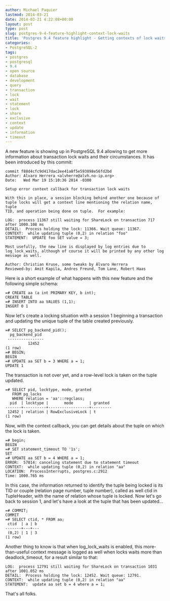 ```yaml
---
author: Michael Paquier
lastmod: 2014-03-21
date: 2014-03-21 4:22:08+00:00
layout: post
type: post
slug: postgres-9-4-feature-highlight-context-lock-waits
title: 'Postgres 9.4 feature highlight - Getting contexts of lock waits'
categories:
- PostgreSQL-2
tags:
- postgres
- postgresql
- 9.4
- open source
- database
- development
- query
- transaction
- lock
- wait
- statement
- lock
- share
- exclusive
- context
- update
- information
- timeout
---
```

A new feature is showing up in PostgreSQL 9.4 allowing to get more information
about transaction lock waits and their circumstances. It has been introduced
by this commit:

    commit f88d4cfc9d417dac2ee41a8f5e593898e56fd2bd
    Author: Alvaro Herrera <alvherre@alvh.no-ip.org>
    Date:   Wed Mar 19 15:10:36 2014 -0300

    Setup error context callback for transaction lock waits

    With this in place, a session blocking behind another one because of
    tuple locks will get a context line mentioning the relation name, tuple
    TID, and operation being done on tuple.  For example:

    LOG:  process 11367 still waiting for ShareLock on transaction 717 after 1000.108 ms
    DETAIL:  Process holding the lock: 11366. Wait queue: 11367.
    CONTEXT:  while updating tuple (0,2) in relation "foo"
    STATEMENT:  UPDATE foo SET value = 3;

    Most usefully, the new line is displayed by log entries due to
    log_lock_waits, although of course it will be printed by any other log
    message as well.

    Author: Christian Kruse, some tweaks by Álvaro Herrera
    Reviewed-by: Amit Kapila, Andres Freund, Tom Lane, Robert Haas

Here is a short example of what happens with this new feature and the
following simple schema:

    =# CREATE aa (a int PRIMARY KEY, b int);
    CREATE TABLE
    =# INSERT INTO aa VALUES (1,1);
    INSERT 0 1

Now let's create a locking situation with a session 1 beginning a transaction
and updating the unique tuple of the table created previously.

    =# SELECT pg_backend_pid();
      pg_backend_pid 
     ----------------
              12452
    (1 row)
    =# BEGIN;
    BEGIN
    =# UPDATE aa SET b = 3 WHERE a = 1;
    UPDATE 1

The transaction is not over yet, and a row-level lock is taken on the tuple
updated.

    =# SELECT pid, locktype, mode, granted
       FROM pg_locks
       WHERE relation = 'aa'::regclass;
      pid  | locktype |       mode       | granted 
    -------+----------+------------------+---------
     12452 | relation | RowExclusiveLock | t
    (1 row)

Now, with the context callback, you can get details about the tuple on
which the lock is taken.

    =# begin;
    BEGIN
    =# SET statement_timeout TO '1s';
    SET
    =# UPDATE aa SET b = 4 WHERE a = 1;
    ERROR:  57014: canceling statement due to statement timeout
    CONTEXT:  while updating tuple (0,2) in relation "aa"
    LOCATION:  ProcessInterrupts, postgres.c:2912
    Time: 1000.765 ms

In this case, the information returned to identify the tuple being
locked is its TID or couple (relation page number, tuple number), called
as well ctid in TupleHeader, with the name of relation whose tuple is
locked. Now let's go back to session 1, and let's have a look at the tuple
that has been updated...

    =# COMMIT;
    COMMIT
    =# SELECT ctid, * FROM aa;
     ctid  | a | b 
    -------+---+---
     (0,2) | 1 | 3
    (1 row)

Another thing to know is that when log\_lock\_waits is enabled, this
more-than-useful context message is logged as well when locks waits more
than deadlock\_timeout, for a result similar to that:

    LOG:  process 12791 still waiting for ShareLock on transaction 1031 after 1001.052 ms
    DETAIL:  Process holding the lock: 12452. Wait queue: 12791.
    CONTEXT:  while updating tuple (0,2) in relation "aa"
    STATEMENT:  update aa set b = 4 where a = 1;

That's all folks.
